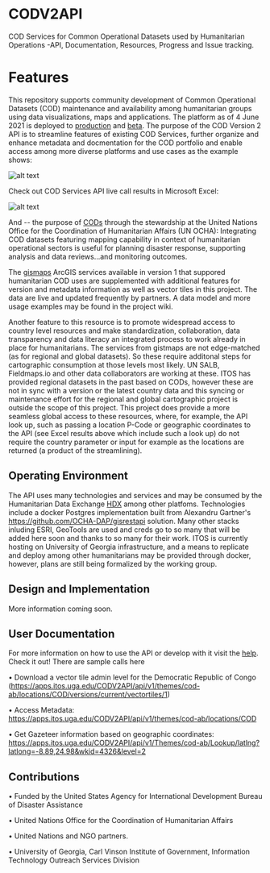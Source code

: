 # CODV2API
COD Services for Common Operational Datasets used by Humanitarian Operations -API, Documentation, Resources, Progress and Issue tracking.
# Features
This repository supports community development of Common Operational Datasets (COD) maintenance and availability among humanitarian groups using data visualizations, maps and applications. The platform as of 4 June 2021 is deployed to [production](https://apps.itos.uga.edu/CODV2API) and [beta](https://beta.itos.uga.edu/). The purpose of the COD Version 2 API is to streamline features of existing COD Services, further organize and enhance metadata and docmentation for the COD portfolio and enable access among more diverse platforms and use cases as the example shows:

![alt text](https://apps.itos.uga.edu/CODV2API/Content/Ex2.png "COD API and Clients") 

Check out COD Services API live call results in Microsoft Excel:

![alt text](https://apps.itos.uga.edu/CODV2API/Content/excel-ex.png "COD API Excel") 

And -- the purpose of [CODs](https://cod.unocha.org) through the stewardship at the United Nations Office for the Coordination of Humanitarian Affairs (UN OCHA): Integrating COD datasets featuring mapping capability in context of humanitarian operational sectors is useful for planning disaster response, supporting analysis and data reviews...and monitoring outcomes.

The [gismaps](https://gistmaps.itos.uga.edu/arcgis/rest/services/cod-external) ArcGIS services available in version 1 that suppored humanitarian COD uses are supplemented with additional features for version and metadata information as well as vector tiles in this project. The data are live and updated frequently by partners. A data model and more usage examples may be found in the project wiki.

Another feature to this resource is to promote widespread access to country level resources and make standardization, collaboration, data transparency and data literacy an integrated process to work already in place for humanitarians. The services from gistmaps are not edge-matched (as for regional and global datasets). So these require additonal steps for cartographic consumption at those levels most likely. UN SALB, Fieldmaps.io and other data collaborators are working at these. ITOS has provided regional datasets in the past based on CODs, however these are not in sync with a version or the latest country data and this syncing or maintenance effort for the regional and global cartographic project is outside the scope of this project. This project does provide a more seamless global access to these resources, where, for example, the API look up, such as passing a location P-Code or geographic coordinates to the API (see Excel results above which include such a look up) do not require the country parameter or input for example as the locations are returned (a product of the streamlining).


## Operating Environment
The API uses many technologies and services and may be consumed by the Humanitarian Data Exchange [HDX](https://data.humdata.org) among other platfoms. Technologies include a docker Postgres implementation built from Alexandru Gartner's https://github.com/OCHA-DAP/gisrestapi solution. Many other stacks inluding ESRI, GeoTools are used and creds go to so many that will be added here soon and thanks to so many for their work. ITOS is currently hosting on University of Georgia infrastructure, and a means to replicate and deploy among other humanitarians may be provided through docker, however, plans are still being formalized by the working group.

## Design and Implementation
More information coming soon.


## User Documentation
For more information on how to use the API or develop with it visit the [help](https://apps.itos.uga.edu/CODV2API/help). Check it out! There are sample calls here

•	Download a vector tile admin level for the Democratic Republic of Congo (https://apps.itos.uga.edu/CODV2API/api/v1/themes/cod-ab/locations/COD/versions/current/vectortiles/1)

•	Access Metadata: https://apps.itos.uga.edu/CODV2API/api/v1/themes/cod-ab/locations/COD

•	Get Gazeteer information based on geographic coordinates: https://apps.itos.uga.edu/CODV2API/api/v1/Themes/cod-ab/Lookup/latlng?latlong=-8.89,24.98&wkid=4326&level=2

## Contributions

• Funded by the United States Agency for International Development Bureau of Disaster Assistance

• United Nations Office for the Coordination of Humanitarian Affairs

• United Nations and NGO partners.

• University of Georgia, Carl Vinson Institute of Government, Information Technology Outreach Services Division



